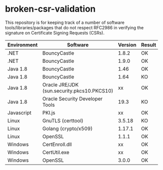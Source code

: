 # broken-csr-validation
This repository is for keeping track of a number of software tools/libraries/packages that do not respect RFC2986 in verifying the signature on Certificate Signing Requests (CSRs).


Environment | Software | Version | Result
------------| ---------| -------|-------
.NET|	BouncyCastle |1.8.2|	OK
.NET|	BouncyCastle |1.9.0|	OK
Java 1.8|	BouncyCastle| 1.46|	OK
Java 1.8|	BouncyCastle| 1.64|	KO
Java 1.8|	Oracle JRE/JDK (sun.security.pkcs10.PKCS10) |xx|	OK
Java 1.8|	Oracle Security Developer Tools| 19.3|	KO
Javascript|	PKI.js|	xx|OK
Linux|	GnuTLS (certtool)| 3.5.18|	KO
Linux|	Golang (crypto/x509)| 1.17.1|	OK
Linux|	OpenSSL |1.1.1|	OK
Windows|	CertEnroll.dll|xx|	OK
Windows|	CertUtil.exe|xx|	OK
Windows|	OpenSSL |3.0.0|	OK




